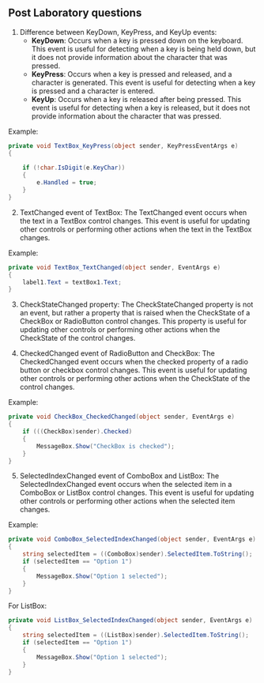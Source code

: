 
## Post Laboratory questions

1. Difference between KeyDown, KeyPress, and KeyUp events:
   - **KeyDown**: Occurs when a key is pressed down on the keyboard. This event is useful for detecting when a key is being held down, but it does not provide information about the character that was pressed.
   - **KeyPress**: Occurs when a key is pressed and released, and a character is generated. This event is useful for detecting when a key is pressed and a character is entered.
   - **KeyUp**: Occurs when a key is released after being pressed. This event is useful for detecting when a key is released, but it does not provide information about the character that was pressed.

Example:

```csharp
private void TextBox_KeyPress(object sender, KeyPressEventArgs e)
{
 
    if (!char.IsDigit(e.KeyChar))
    {
        e.Handled = true; 
    }
}
```

2. TextChanged event of TextBox:
   The TextChanged event occurs when the text in a TextBox control changes. This event is useful for updating other controls or performing other actions when the text in the TextBox changes.

Example:

```csharp
private void TextBox_TextChanged(object sender, EventArgs e)
{
    label1.Text = textBox1.Text;
}
```

3. CheckStateChanged property:
   The CheckStateChanged property is not an event, but rather a property that is raised when the CheckState of a CheckBox or RadioButton control changes. This property is useful for updating other controls or performing other actions when the CheckState of the control changes.

4. CheckedChanged event of RadioButton and CheckBox:
   The CheckedChanged event occurs when the checked property of a radio button or checkbox control changes. This event is useful for updating other controls or performing other actions when the CheckState of the control changes.

Example:

```csharp
private void CheckBox_CheckedChanged(object sender, EventArgs e)
{
    if (((CheckBox)sender).Checked)
    {
        MessageBox.Show("CheckBox is checked");
    }
}
```

5. SelectedIndexChanged event of ComboBox and ListBox:
   The SelectedIndexChanged event occurs when the selected item in a ComboBox or ListBox control changes. This event is useful for updating other controls or performing other actions when the selected item changes.

Example:

```csharp
private void ComboBox_SelectedIndexChanged(object sender, EventArgs e)
{ 
    string selectedItem = ((ComboBox)sender).SelectedItem.ToString();
    if (selectedItem == "Option 1")
    {
        MessageBox.Show("Option 1 selected");
    }
}
```

For ListBox:

```csharp
private void ListBox_SelectedIndexChanged(object sender, EventArgs e)
{ 
    string selectedItem = ((ListBox)sender).SelectedItem.ToString();
    if (selectedItem == "Option 1")
    {
        MessageBox.Show("Option 1 selected");
    }
}
```
